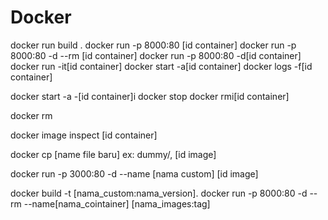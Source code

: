 # Docker

docker run build .
docker run -p 8000:80 [id container]
docker run -p 8000:80 -d --rm [id container]
docker run -p 8000:80 -d[id container] 
docker run -it[id container] 
docker start -a[id container] 
docker logs -f[id container] 

docker start -a -[id container]i
docker stop
docker rmi[id container]  

docker rm

docker image inspect [id container]  

docker cp [name file baru] ex: dummy/, [id image]   

 docker run -p 3000:80 -d --name [nama custom] [id image]   

 docker build -t [nama_custom:nama_version].
 docker run -p 8000:80 -d --rm --name[nama_cointainer] [nama_images:tag]

